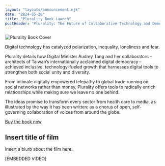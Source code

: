```yaml
---
layout: "layouts/announcement.njk"
date: "2024-05-20"
title: "Plurality Book Launch"
postHeader: "Plurality: The Future of Collaborative Technology and Democracy"
---
```


![Plurality Book Cover](/images/announcements/plurality-book-cover.png)


Digital technology has catalyzed polarization, inequality, loneliness and fear.

Plurality details how Digital Minister Audrey Tang and her collaborators – architects of Taiwan’s internationally acclaimed digital democracy – achieved inclusive, technology-fueled growth that harnesses digital tools to strengthen both social unity and diversity.

From intimate digitally empowered telepathy to global trade running on social networks rather than money, Plurality offers tools to radically enrich relationships while making sure we leave no one behind.

The ideas promise to transform every sector from health care to media, as illustrated by the way it has been written: as a chorus of open, self-governing collaboration of voices from around the globe.

[Buy the book now](/)

## Insert title of film

Insert a blurb about the film here.

[EMBEDDED VIDEO]